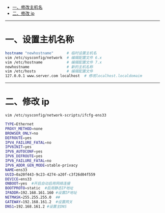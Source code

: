* [一、修改主机名](#%E4%B8%80%E4%BF%AE%E6%94%B9%E4%B8%BB%E6%9C%BA%E5%90%8D)
* [二、修改 ip](#%E4%BA%8C%E4%BF%AE%E6%94%B9-ip)

---
# 一、设置主机名称

```bash
hostname "newhostname"		# 临时设置主机名
vim /etc/sysconfig/network	# 编辑配置文件 6.x
vim /etc/hostname			# 编辑配置文件 7.x
newhostname					# 新的主机名称
vim /etc/hosts   			# 编辑配置文件
127.0.0.1 www.server.com localhost  # 修改localhost.localdomaim
```

---
# 二、修改 ip

```bash
vim /etc/sysconfig/network-scripts/ifcfg-ens33 

TYPE=Ethernet
PROXY_METHOD=none
BROWSER_ONLY=no
DEFROUTE=yes
IPV4_FAILURE_FATAL=no
IPV6INIT=yes
IPV6_AUTOCONF=yes
IPV6_DEFROUTE=yes
IPV6_FAILURE_FATAL=no
IPV6_ADDR_GEN_MODE=stable-privacy
NAME=ens33
UUID=0a20f443-9c23-4274-a20f-c3f26d04f559
DEVICE=ens33
ONBOOT=yes  #开启自动启用网络连接
BOOTPROTO=static  #启用静态IP地址
IPADDR=192.168.161.160 #设置IP地址
NETMASK=255.255.255.0  ##
GATEWAY=192.168.161.2  #设置网关
DNS1=192.168.161.2 #设置主DNS
```
